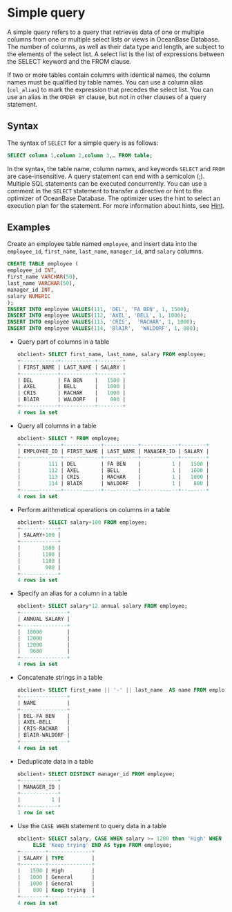 # Simple query

A simple query refers to a query that retrieves data of one or multiple columns from one or multiple select lists or views in OceanBase Database. The number of columns, as well as their data type and length, are subject to the elements of the select list. A select list is the list of expressions between the SELECT keyword and the FROM clause.

If two or more tables contain columns with identical names, the column names must be qualified by table names. You can use a column alias (`col_alias`) to mark the expression that precedes the select list. You can use an alias in the `ORDER BY` clause, but not in other clauses of a query statement.

## Syntax

The syntax of `SELECT` for a simple query is as follows:

```sql
SELECT column 1,column 2,column 3,… FROM table;
```

In the syntax, the table name, column names, and keywords `SELECT` and `FROM` are case-insensitive. A query statement can end with a semicolon (;). Multiple SQL statements can be executed concurrently. You can use a comment in the `SELECT` statement to transfer a directive or hint to the optimizer of OceanBase Database. The optimizer uses the hint to select an execution plan for the statement. For more information about hints, see [Hint](../300.basic-elements-of-oracle-mode/600.annotation-of-oracle-mode/400.hint-of-oracle-mode/100.hint-overview-of-oracle-mode.md).

## Examples

Create an employee table named `employee`, and insert data into the `employee_id`, `first_name`, `last_name`, `manager_id`, and `salary` columns.

```sql
CREATE TABLE employee (
employee_id INT,
first_name VARCHAR(50),
last_name VARCHAR(50),
manager_id INT,
salary NUMERIC
);
INSERT INTO employee VALUES(111, 'DEL', 'FA BEN', 1, 1500);
INSERT INTO employee VALUES(112, 'AXEL', 'BELL', 1, 1000);
INSERT INTO employee VALUES(113, 'CRIS',  'RACHAR', 1, 1000);
INSERT INTO employee VALUES(114, 'BlAIR',  'WALDORF', 1, 800);
```

* Query part of columns in a table

   ```sql
   obclient> SELECT first_name, last_name, salary FROM employee;
   +------------+-----------+--------+
   | FIRST_NAME | LAST_NAME | SALARY |
   +------------+-----------+--------+
   | DEL        | FA BEN    |   1500 |
   | AXEL       | BELL      |   1000 |
   | CRIS       | RACHAR    |   1000 |
   | BlAIR      | WALDORF   |    800 |
   +------------+-----------+--------+
   4 rows in set
   ```

* Query all columns in a table

   ```sql
   obclient> SELECT * FROM employee;
   +-------------+------------+-----------+------------+--------+
   | EMPLOYEE_ID | FIRST_NAME | LAST_NAME | MANAGER_ID | SALARY |
   +-------------+------------+-----------+------------+--------+
   |         111 | DEL        | FA BEN    |          1 |   1500 |
   |         112 | AXEL       | BELL      |          1 |   1000 |
   |         113 | CRIS       | RACHAR    |          1 |   1000 |
   |         114 | BlAIR      | WALDORF   |          1 |    800 |
   +-------------+------------+-----------+------------+--------+
   4 rows in set
   ```

* Perform arithmetical operations on columns in a table

   ```sql
   obclient> SELECT salary+100 FROM employee;
   +------------+
   | SALARY+100 |
   +------------+
   |       1600 |
   |       1100 |
   |       1100 |
   |        900 |
   +------------+
   4 rows in set
   ```

* Specify an alias for a column in a table

   ```sql
   obclient> SELECT salary*12 annual salary FROM employee;
   +---------------+
   | ANNUAL SALARY |
   +---------------+
   |  18000        |
   |  12000        |
   |  12000        |
   |   9600        |
   +---------------+
   4 rows in set
   ```

* Concatenate strings in a table

   ```sql
   obclient> SELECT first_name || '-' || last_name  AS name FROM employee;
   +---------------+
   | NAME          |
   +---------------+
   | DEL-FA BEN    |
   | AXEL-BELL     |
   | CRIS-RACHAR   |
   | BlAIR-WALDORF |
   +---------------+
   4 rows in set
   ```

* Deduplicate data in a table

   ```sql
   obclient> SELECT DISTINCT manager_id FROM employee;
   +------------+
   | MANAGER_ID |
   +------------+
   |          1 |
   +------------+
   1 row in set
   ```

* Use the `CASE WHEN` statement to query data in a table

   ```sql
   obclient> SELECT salary, CASE WHEN salary >= 1200 then 'High' WHEN salary >= 1000 THEN 'General'
        ELSE 'Keep trying' END AS type FROM employee;
   +--------+--------------+
   | SALARY | TYPE         |
   +--------+--------------+
   |   1500 | High         |
   |   1000 | General      |
   |   1000 | General      |
   |    800 | Keep trying  |
   +--------+--------------+
   4 rows in set
   ```
